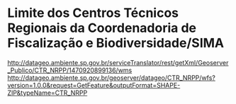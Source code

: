 # Limite dos Centros Técnicos Regionais da Coordenadoria de Fiscalização e Biodiversidade/SIMA

http://datageo.ambiente.sp.gov.br/serviceTranslator/rest/getXml/Geoserver_Publico/CTR_NRPP/1470920899136/wms
http://datageo.ambiente.sp.gov.br/geoserver/datageo/CTR_NRPP/wfs?version=1.0.0&request=GetFeature&outputFormat=SHAPE-ZIP&typeName=CTR_NRPP
